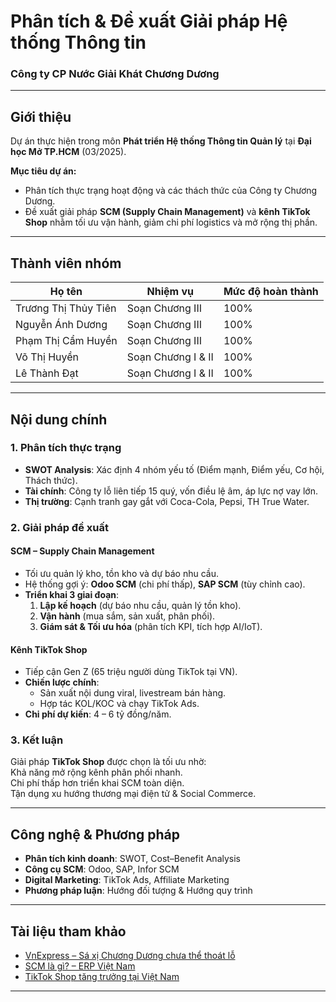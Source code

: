 #  Phân tích & Đề xuất Giải pháp Hệ thống Thông tin  
### Công ty CP Nước Giải Khát Chương Dương

---

##  Giới thiệu
Dự án thực hiện trong môn **Phát triển Hệ thống Thông tin Quản lý** tại **Đại học Mở TP.HCM** (03/2025).  

**Mục tiêu dự án:**  
- Phân tích thực trạng hoạt động và các thách thức của Công ty Chương Dương.  
- Đề xuất giải pháp **SCM (Supply Chain Management)** và **kênh TikTok Shop** nhằm tối ưu vận hành, giảm chi phí logistics và mở rộng thị phần.  

---

##  Thành viên nhóm
| Họ tên | Nhiệm vụ | Mức độ hoàn thành |
|--------|----------|-------------------|
| Trương Thị Thủy Tiên | Soạn Chương III |  100% |
| Nguyễn Ánh Dương | Soạn Chương III |  100% |
| Phạm Thị Cẩm Huyền | Soạn Chương III |  100% |
| Võ Thị Huyền | Soạn Chương I & II |  100% |
| Lê Thành Đạt | Soạn Chương I & II |  100% |

---

##  Nội dung chính
### 1. Phân tích thực trạng
- **SWOT Analysis**: Xác định 4 nhóm yếu tố (Điểm mạnh, Điểm yếu, Cơ hội, Thách thức).  
- **Tài chính**: Công ty lỗ liên tiếp 15 quý, vốn điều lệ âm, áp lực nợ vay lớn.  
- **Thị trường**: Cạnh tranh gay gắt với Coca-Cola, Pepsi, TH True Water.

### 2. Giải pháp đề xuất
####  **SCM – Supply Chain Management**  
- Tối ưu quản lý kho, tồn kho và dự báo nhu cầu.  
- Hệ thống gợi ý: **Odoo SCM** (chi phí thấp), **SAP SCM** (tùy chỉnh cao).  
- **Triển khai 3 giai đoạn**:  
  1. **Lập kế hoạch** (dự báo nhu cầu, quản lý tồn kho).  
  2. **Vận hành** (mua sắm, sản xuất, phân phối).  
  3. **Giám sát & Tối ưu hóa** (phân tích KPI, tích hợp AI/IoT).

####  **Kênh TikTok Shop**  
- Tiếp cận Gen Z (65 triệu người dùng TikTok tại VN).  
- **Chiến lược chính**:  
  - Sản xuất nội dung viral, livestream bán hàng.  
  - Hợp tác KOL/KOC và chạy TikTok Ads.  
- **Chi phí dự kiến**: 4 – 6 tỷ đồng/năm.  

### 3. Kết luận
Giải pháp **TikTok Shop** được chọn là tối ưu nhờ:  
 Khả năng mở rộng kênh phân phối nhanh.  
 Chi phí thấp hơn triển khai SCM toàn diện.  
 Tận dụng xu hướng thương mại điện tử & Social Commerce.  

---

##  Công nghệ & Phương pháp
- **Phân tích kinh doanh**: SWOT, Cost–Benefit Analysis  
- **Công cụ SCM**: Odoo, SAP, Infor SCM  
- **Digital Marketing**: TikTok Ads, Affiliate Marketing  
- **Phương pháp luận**: Hướng đối tượng & Hướng quy trình  

---

##  Tài liệu tham khảo
- [VnExpress – Sá xị Chương Dương chưa thể thoát lỗ](https://vnexpress.net/sa-xi-chuong-duong-chua-the-thoat-lo-4806533.html)  
- [SCM là gì? – ERP Việt Nam](https://www.erpviet.vn/phan-mem-quan-ly-chuoi-cung-ung-scm-la-gi)  
- [TikTok Shop tăng trưởng tại Việt Nam](https://subiz.com.vn/blog/tik-tok-shop-san-thuong-mai-dien-tu-moi-nhat-viet-nam-dat-toc-do-tang-truong-ki-luc.html)  

---
